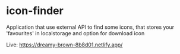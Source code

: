 # icon-finder
Application that use external API to find some icons, that stores your 'favourites' in localstorage and option for download icon

Live: https://dreamy-brown-8b8d01.netlify.app/
